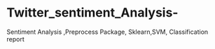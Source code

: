 # Twitter_sentiment_Analysis-
Sentiment Analysis ,Preprocess Package, Sklearn,SVM, Classification report
